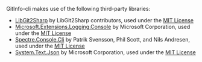 GitInfo-cli makes use of the following third-party libraries:
- [LibGit2Sharp](https://github.com/libgit2/libgit2sharp) by LibGit2Sharp contributors, used under the [MIT License](https://github.com/libgit2/libgit2sharp/blob/master/LICENSE.md)
- [Microsoft.Extensions.Logging.Console](https://www.nuget.org/packages/microsoft.extensions.logging.console) by Microsoft Corporation, used under the [MIT License](https://licenses.nuget.org/MIT)
- [Spectre.Console.Cli](https://github.com/spectreconsole/spectre.console) by Patrik Svensson, Phil Scott, and Nils Andresen, used under the [MIT License](https://github.com/spectreconsole/spectre.console/blob/main/LICENSE.md)
- [System.Text.Json](https://www.nuget.org/packages/System.Text.json) by Microsoft Corporation, used under the [MIT License](https://licenses.nuget.org/MIT)
